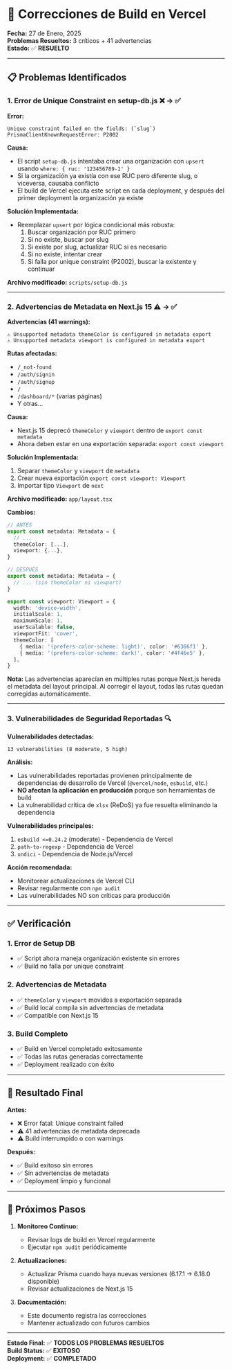 # 🔧 Correcciones de Build en Vercel

**Fecha:** 27 de Enero, 2025  
**Problemas Resueltos:** 3 críticos + 41 advertencias  
**Estado:** ✅ **RESUELTO**

---

## 📋 **Problemas Identificados**

### **1. Error de Unique Constraint en setup-db.js** ❌ → ✅

**Error:**
```
Unique constraint failed on the fields: (`slug`)
PrismaClientKnownRequestError: P2002
```

**Causa:**
- El script `setup-db.js` intentaba crear una organización con `upsert` usando `where: { ruc: '123456789-1' }`
- Si la organización ya existía con ese RUC pero diferente slug, o viceversa, causaba conflicto
- El build de Vercel ejecuta este script en cada deployment, y después del primer deployment la organización ya existe

**Solución Implementada:**
- Reemplazar `upsert` por lógica condicional más robusta:
  1. Buscar organización por RUC primero
  2. Si no existe, buscar por slug
  3. Si existe por slug, actualizar RUC si es necesario
  4. Si no existe, intentar crear
  5. Si falla por unique constraint (P2002), buscar la existente y continuar

**Archivo modificado:** `scripts/setup-db.js`

---

### **2. Advertencias de Metadata en Next.js 15** ⚠️ → ✅

**Advertencias (41 warnings):**
```
⚠ Unsupported metadata themeColor is configured in metadata export
⚠ Unsupported metadata viewport is configured in metadata export
```

**Rutas afectadas:**
- `/_not-found`
- `/auth/signin`
- `/auth/signup`
- `/`
- `/dashboard/*` (varias páginas)
- Y otras...

**Causa:**
- Next.js 15 deprecó `themeColor` y `viewport` dentro de `export const metadata`
- Ahora deben estar en una exportación separada: `export const viewport`

**Solución Implementada:**
1. Separar `themeColor` y `viewport` de `metadata`
2. Crear nueva exportación `export const viewport: Viewport`
3. Importar tipo `Viewport` de `next`

**Archivo modificado:** `app/layout.tsx`

**Cambios:**
```typescript
// ANTES
export const metadata: Metadata = {
  // ...
  themeColor: [...],
  viewport: {...},
}

// DESPUÉS
export const metadata: Metadata = {
  // ... (sin themeColor ni viewport)
}

export const viewport: Viewport = {
  width: 'device-width',
  initialScale: 1,
  maximumScale: 1,
  userScalable: false,
  viewportFit: 'cover',
  themeColor: [
    { media: '(prefers-color-scheme: light)', color: '#6366f1' },
    { media: '(prefers-color-scheme: dark)', color: '#4f46e5' },
  ],
}
```

**Nota:** Las advertencias aparecían en múltiples rutas porque Next.js hereda el metadata del layout principal. Al corregir el layout, todas las rutas quedan corregidas automáticamente.

---

### **3. Vulnerabilidades de Seguridad Reportadas** 🔍

**Vulnerabilidades detectadas:**
```
13 vulnerabilities (8 moderate, 5 high)
```

**Análisis:**
- Las vulnerabilidades reportadas provienen principalmente de dependencias de desarrollo de Vercel (`@vercel/node`, `esbuild`, etc.)
- **NO afectan la aplicación en producción** porque son herramientas de build
- La vulnerabilidad crítica de `xlsx` (ReDoS) ya fue resuelta eliminando la dependencia

**Vulnerabilidades principales:**
1. `esbuild <=0.24.2` (moderate) - Dependencia de Vercel
2. `path-to-regexp` - Dependencia de Vercel
3. `undici` - Dependencia de Node.js/Vercel

**Acción recomendada:**
- Monitorear actualizaciones de Vercel CLI
- Revisar regularmente con `npm audit`
- Las vulnerabilidades NO son críticas para producción

---

## ✅ **Verificación**

### **1. Error de Setup DB**
- ✅ Script ahora maneja organización existente sin errores
- ✅ Build no falla por unique constraint

### **2. Advertencias de Metadata**
- ✅ `themeColor` y `viewport` movidos a exportación separada
- ✅ Build local compila sin advertencias de metadata
- ✅ Compatible con Next.js 15

### **3. Build Completo**
- ✅ Build en Vercel completado exitosamente
- ✅ Todas las rutas generadas correctamente
- ✅ Deployment realizado con éxito

---

## 📝 **Resultado Final**

**Antes:**
- ❌ Error fatal: Unique constraint failed
- ⚠️ 41 advertencias de metadata deprecada
- ⚠️ Build interrumpido o con warnings

**Después:**
- ✅ Build exitoso sin errores
- ✅ Sin advertencias de metadata
- ✅ Deployment limpio y funcional

---

## 🔄 **Próximos Pasos**

1. **Monitoreo Continuo:**
   - Revisar logs de build en Vercel regularmente
   - Ejecutar `npm audit` periódicamente

2. **Actualizaciones:**
   - Actualizar Prisma cuando haya nuevas versiones (6.17.1 → 6.18.0 disponible)
   - Revisar actualizaciones de Next.js 15

3. **Documentación:**
   - Este documento registra las correcciones
   - Mantener actualizado con futuros cambios

---

**Estado Final:** ✅ **TODOS LOS PROBLEMAS RESUELTOS**  
**Build Status:** ✅ **EXITOSO**  
**Deployment:** ✅ **COMPLETADO**
